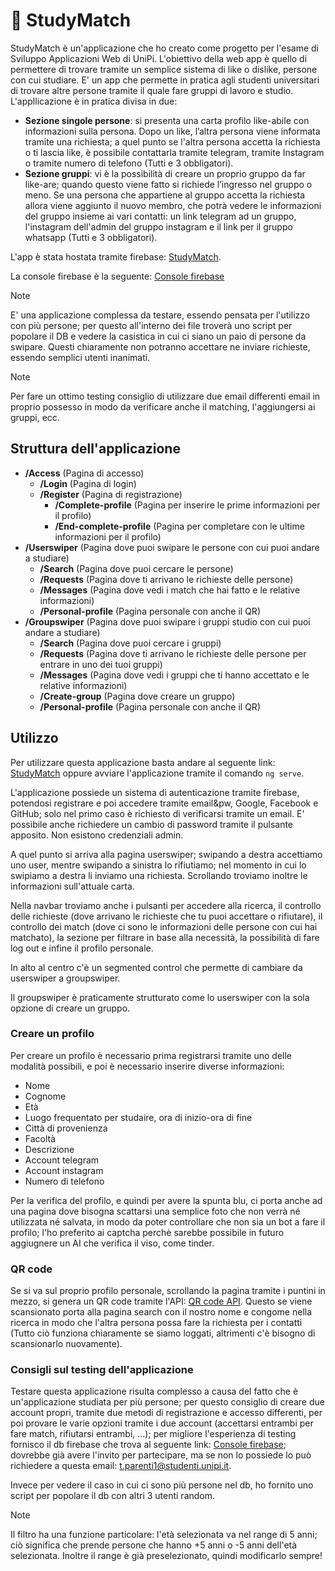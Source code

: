 
# :school: StudyMatch

StudyMatch è un'applicazione che ho creato come progetto per l'esame di Sviluppo Applicazioni Web di UniPi. L'obiettivo della web app è quello di permettere di trovare tramite un semplice sistema di like o dislike, persone con cui studiare. E' un app che permette in pratica agli studenti universitari di trovare altre persone tramite il quale fare gruppi di lavoro e studio. L'appllicazione è in pratica divisa in due:
- **Sezione singole persone**: si presenta una carta profilo like-abile con informazioni sulla persona. Dopo un like, l’altra persona viene informata tramite una richiesta; a quel punto se l'altra persona accetta la richiesta o ti lascia like, è possibile contattarla tramite telegram, tramite Instagram o tramite numero di telefono (Tutti e 3 obbligatori).
- **Sezione gruppi**: vi è la possibilità di creare un proprio gruppo da far like-are; quando questo viene fatto si richiede l’ingresso nel gruppo o meno. Se una persona che appartiene al gruppo accetta la richiesta allora viene aggiunto il nuovo membro, che potrà vedere le informazioni del gruppo insieme ai vari contatti: un link telegram ad un gruppo, l'instagram dell'admin del gruppo instagram e il link per il gruppo whatsapp (Tutti e 3 obbligatori).

L'app è stata hostata tramite firebase: [StudyMatch](https://studymatch-99924.firebaseapp.com/).

La console firebase è la seguente: [Console firebase](https://console.firebase.google.com/u/0/project/studymatch-99924/overview)

> [!NOTE]
> E' una applicazione complessa da testare, essendo pensata per l'utilizzo con più persone; per questo all'interno dei file troverà uno script per popolare il DB e vedere la casistica in cui ci siano un paio di persone da swipare. Questi chiaramente non potranno accettare ne inviare richieste, essendo semplici utenti inanimati.

> [!NOTE]
> Per fare un ottimo testing consiglio di utilizzare due email differenti email in proprio possesso in modo da verificare anche il matching, l'aggiungersi ai gruppi, ecc.

## Struttura dell'applicazione
- **/Access** (Pagina di accesso)
    - **/Login** (Pagina di login)
    - **/Register** (Pagina di registrazione)
        - **/Complete-profile** (Pagina per inserire le prime informazioni per il profilo)
        - **/End-complete-profile** (Pagina per completare con le ultime informazioni per il profilo)
- **/Userswiper** (Pagina dove puoi swipare le persone con cui puoi andare a studiare)
    - **/Search** (Pagina dove puoi cercare le persone)
    - **/Requests** (Pagina dove ti arrivano le richieste delle persone)
    - **/Messages** (Pagina dove vedi i match che hai fatto e le relative informazioni)
    - **/Personal-profile** (Pagina personale con anche il QR)
- **/Groupswiper** (Pagina dove puoi swipare i gruppi studio con cui puoi andare a studiare)
    - **/Search** (Pagina dove puoi cercare i gruppi)
    - **/Requests** (Pagina dove ti arrivano le richieste delle persone per entrare in uno dei tuoi gruppi)
    - **/Messages** (Pagina dove vedi i gruppi che ti hanno accettato e le relative informazioni)
    - **/Create-group** (Pagina dove creare un gruppo)
    - **/Personal-profile** (Pagina personale con anche il QR)


## Utilizzo
Per utilizzare questa applicazione basta andare al seguente link: [StudyMatch](https://studymatch-99924.firebaseapp.com/) oppure avviare l'applicazione tramite il comando `ng serve`. 

L'applicazione possiede un sistema di autenticazione tramite firebase, potendosi registrare e poi accedere tramite email&pw, Google, Facebook e GitHub; solo nel primo caso è richiesto di verificarsi tramite un email. E' possibile anche richiedere un cambio di password tramite il pulsante apposito. Non esistono credenziali admin.

A quel punto si arriva alla pagina userswiper; swipando a destra accettiamo uno user, mentre swipando a sinistra lo rifiutiamo; nel momento in cui lo swipiamo a destra li inviamo una richiesta. Scrollando troviamo inoltre le informazioni sull'attuale carta.

Nella navbar troviamo anche i pulsanti per accedere alla ricerca, il controllo delle richieste (dove arrivano le richieste che tu puoi accettare o rifiutare), il controllo dei match (dove ci sono le informazioni delle persone con cui hai matchato), la sezione per filtrare in base alla necessità, la possibilità di fare log out e infine il profilo personale.

In alto al centro c'è un segmented control che permette di cambiare da userswiper a groupswiper.

Il groupswiper è praticamente strutturato come lo userswiper con la sola opzione di creare un gruppo.

### Creare un profilo
Per creare un profilo è necessario prima registrarsi tramite uno delle modalità possibili, e poi è necessario inserire diverse informazioni:
- Nome
- Cognome
- Età
- Luogo frequentato per studaire, ora di inizio-ora di fine
- Città di provenienza
- Facoltà 
- Descrizione
- Account telegram
- Account instagram
- Numero di telefono

Per la verifica del profilo, e quindi per avere la spunta blu, ci porta anche ad una pagina dove bisogna scattarsi una semplice foto che non verrà né utilizzata né salvata, in modo da poter controllare che non sia un bot a fare il profilo; l'ho preferito ai captcha perchè sarebbe possibile in futuro aggiugnere un AI che verifica il viso, come tinder.

### QR code
Se si va sul proprio profilo personale, scrollando la pagina tramite i puntini in mezzo, si genera un QR code tramite l'API: [QR code API](https://goqr.me/api/). Questo se viene scansionato porta alla pagina search con il nostro nome e congome nella ricerca in modo che l'altra persona possa fare la richiesta per i contatti (Tutto ciò funziona chiaramente se siamo loggati, altrimenti c'è bisogno di scansionarlo nuovamente). 

### Consigli sul testing dell'applicazione
Testare questa applicazione risulta complesso a causa del fatto che è un'applicazione studiata per più persone; per questo consiglio di creare due account propri, tramite due metodi di registrazione e accesso differenti, per poi provare le varie opzioni tramite i due account (accettarsi entrambi per fare match, rifiutarsi entrambi, ...); per migliore l'esperienza di testing fornisco il db firebase che trova al seguente link: [Console firebase](https://console.firebase.google.com/u/0/project/studymatch-99924/overview); dovrebbe già avere l'invito per partecipare, ma se non lo possiede lo può richiedere a questa email: t.parenti1@studenti.unipi.it.

Invece per vedere il caso in cui ci sono più persone nel db, ho fornito uno script per popolare il db con altri 3 utenti random. 

> [!NOTE]
> Il filtro ha una funzione particolare: l'età selezionata va nel range di 5 anni; ciò significa che prende persone che hanno +5 anni o -5 anni dell'età selezionata. Inoltre il range è già preselezionato, quindi modificarlo sempre!
